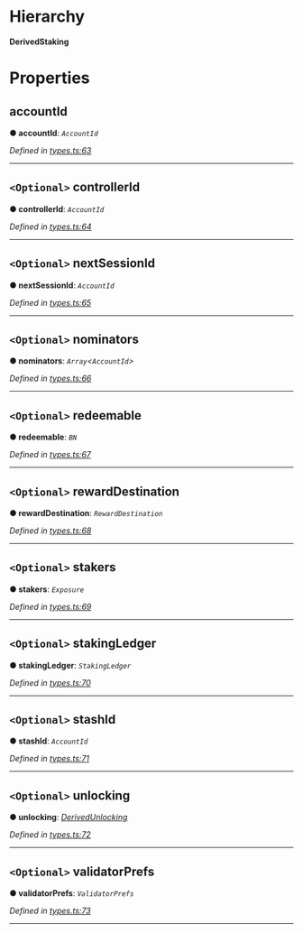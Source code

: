 

# Hierarchy

**DerivedStaking**

# Properties

<a id="accountid"></a>

##  accountId

**● accountId**: *`AccountId`*

*Defined in [types.ts:63](https://github.com/polkadot-js/api/blob/9d00dce/packages/api-derive/src/types.ts#L63)*

___
<a id="controllerid"></a>

## `<Optional>` controllerId

**● controllerId**: *`AccountId`*

*Defined in [types.ts:64](https://github.com/polkadot-js/api/blob/9d00dce/packages/api-derive/src/types.ts#L64)*

___
<a id="nextsessionid"></a>

## `<Optional>` nextSessionId

**● nextSessionId**: *`AccountId`*

*Defined in [types.ts:65](https://github.com/polkadot-js/api/blob/9d00dce/packages/api-derive/src/types.ts#L65)*

___
<a id="nominators"></a>

## `<Optional>` nominators

**● nominators**: *`Array`<`AccountId`>*

*Defined in [types.ts:66](https://github.com/polkadot-js/api/blob/9d00dce/packages/api-derive/src/types.ts#L66)*

___
<a id="redeemable"></a>

## `<Optional>` redeemable

**● redeemable**: *`BN`*

*Defined in [types.ts:67](https://github.com/polkadot-js/api/blob/9d00dce/packages/api-derive/src/types.ts#L67)*

___
<a id="rewarddestination"></a>

## `<Optional>` rewardDestination

**● rewardDestination**: *`RewardDestination`*

*Defined in [types.ts:68](https://github.com/polkadot-js/api/blob/9d00dce/packages/api-derive/src/types.ts#L68)*

___
<a id="stakers"></a>

## `<Optional>` stakers

**● stakers**: *`Exposure`*

*Defined in [types.ts:69](https://github.com/polkadot-js/api/blob/9d00dce/packages/api-derive/src/types.ts#L69)*

___
<a id="stakingledger"></a>

## `<Optional>` stakingLedger

**● stakingLedger**: *`StakingLedger`*

*Defined in [types.ts:70](https://github.com/polkadot-js/api/blob/9d00dce/packages/api-derive/src/types.ts#L70)*

___
<a id="stashid"></a>

## `<Optional>` stashId

**● stashId**: *`AccountId`*

*Defined in [types.ts:71](https://github.com/polkadot-js/api/blob/9d00dce/packages/api-derive/src/types.ts#L71)*

___
<a id="unlocking"></a>

## `<Optional>` unlocking

**● unlocking**: *[DerivedUnlocking](../modules/_types_.md#derivedunlocking)*

*Defined in [types.ts:72](https://github.com/polkadot-js/api/blob/9d00dce/packages/api-derive/src/types.ts#L72)*

___
<a id="validatorprefs"></a>

## `<Optional>` validatorPrefs

**● validatorPrefs**: *`ValidatorPrefs`*

*Defined in [types.ts:73](https://github.com/polkadot-js/api/blob/9d00dce/packages/api-derive/src/types.ts#L73)*

___

